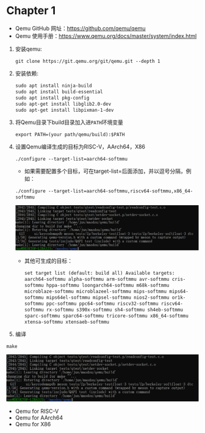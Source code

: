 # Chapter 1

- Qemu GitHub 网址：<https://github.com/qemu/qemu>
- Qemu 使用手册：<https://www.qemu.org/docs/master/system/index.html>

1. 安装qemu:

    ```shell
    git clone https://git.qemu.org/git/qemu.git --depth 1
    ```

2. 安装依赖:

    ```shell
    sudo apt install ninja-build
    sudo apt install build-essential
    sudo apt install pkg-config
    sudo apt-get install libglib2.0-dev
    sudo apt-get install libpixman-1-dev
    ```

3. 将Qemu目录下build目录加入进`PATH`环境变量

    ```shell
    export PATH=(your path/qemu/build):$PATH
    ```

4. 设置Qemu编译生成的目标为RISC-V，AArch64，X86

      ```shell
      ./configure --target-list=aarch64-softmmu
      ```

     - 如果需要配置多个目标，可在target-list=后面添加，并以逗号分隔，例如：

      ```shell
      ./configure --target-list=aarch64-softmmu,riscv64-softmmu,x86_64-softmmu
      ```

      ![result](assert/task1.2.png)

    - 其他可生成的目标：

      ```shell
      set target list (default: build all) Available targets: aarch64-softmmu alpha-softmmu arm-softmmu avr-softmmu cris-softmmu hppa-softmmu loongarch64-softmmu m68k-softmmu microblaze-softmmu microblazeel-softmmu mips-softmmu mips64-softmmu mips64el-softmmu mipsel-softmmu nios2-softmmu or1k-softmmu ppc-softmmu ppc64-softmmu riscv32-softmmu riscv64-softmmu rx-softmmu s390x-softmmu sh4-softmmu sh4eb-softmmu sparc-softmmu sparc64-softmmu tricore-softmmu x86_64-softmmu xtensa-softmmu xtensaeb-softmmu
      ```

5. 编译

``` shell
make
```

![result](assert/task1.2.png)

- Qemu for RISC-V
- Qemu for AArch64
- Qemu for X86
